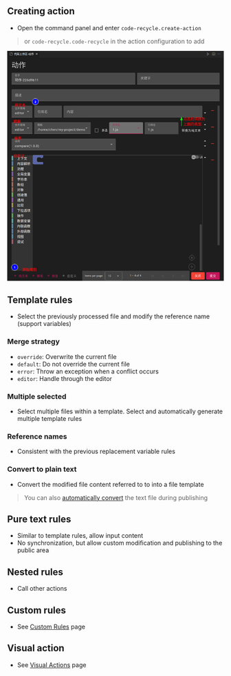 ## Creating action
- Open the command panel and enter `code-recycle.create-action` 
> or `code-recycle.code-recycle` in the action configuration to add

![Creating an action](../../zh-Hans/image/创建动作.png)

## Template rules


- Select the previously processed file and modify the reference name (support variables)

### Merge strategy
- `override`: Overwrite the current file
- `default`: Do not override the current file
- `error`: Throw an exception when a conflict occurs
- `editor`: Handle through the editor

### Multiple selected
- Select multiple files within a template. Select and automatically generate multiple template rules

### Reference names
- Consistent with the previous replacement variable rules

### Convert to plain text
- Convert the modified file content referred to to into a file template
> You can also [automatically convert](../public?id=action-template-conversion-to-text) the text file during publishing

## Pure text rules
- Similar to template rules, allow input content
- No synchronization, but allow custom modification and publishing to the public area

## Nested rules
- Call other actions

## Custom rules
- See [Custom Rules](./custom-rule) page

## Visual action
- See [Visual Actions](./custom-rule?id=visual-action) page